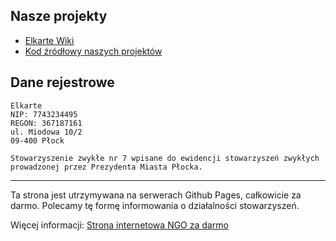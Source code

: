 ## Nasze projekty
* [Elkarte Wiki](https://github.com/elkarte-poland/elkarte-poland.github.io/wiki)
* [Kod źródłowy naszych projektów](https://github.com/elkarte-poland)


## Dane rejestrowe
```
Elkarte
NIP: 7743234495
REGON: 367187161
ul. Miodowa 10/2
09-400 Płock

Stowarzyszenie zwykłe nr 7 wpisane do ewidencji stowarzyszeń zwykłych prowadzonej przez Prezydenta Miasta Płocka.
```

***
Ta strona jest utrzymywana na serwerach Github Pages, całkowicie za darmo.
Polecamy tę formę informowania o działalności stowarzyszeń.

Więcej informacji: 
  [Strona internetowa NGO za darmo](https://github.com/elkarte-poland/elkarte-poland.github.io/wiki/Darmowy-hosting-dla-organizacji-pozarz%C4%85dowych)

